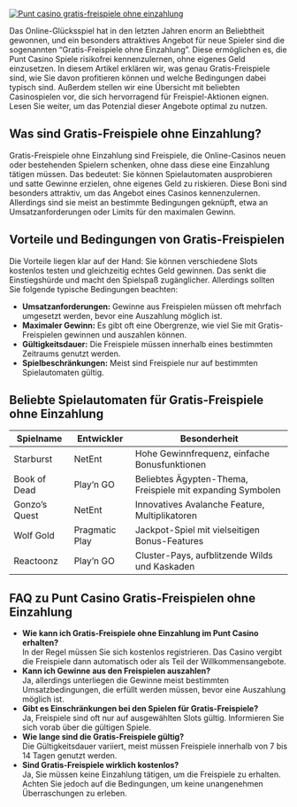 [![Punt casino gratis-freispiele ohne einzahlung](https://123-caf.pages.dev/gitsignup.png)](https://vrmoo.ru/Bt82HjjY)

<p>Das Online-Glücksspiel hat in den letzten Jahren enorm an Beliebtheit gewonnen, und ein besonders attraktives Angebot für neue Spieler sind die sogenannten “Gratis-Freispiele ohne Einzahlung”. Diese ermöglichen es, die Punt Casino Spiele risikofrei kennenzulernen, ohne eigenes Geld einzusetzen. In diesem Artikel erklären wir, was genau Gratis-Freispiele sind, wie Sie davon profitieren können und welche Bedingungen dabei typisch sind. Außerdem stellen wir eine Übersicht mit beliebten Casinospielen vor, die sich hervorragend für Freispiel-Aktionen eignen. Lesen Sie weiter, um das Potenzial dieser Angebote optimal zu nutzen.</p>  <h2>Was sind Gratis-Freispiele ohne Einzahlung?</h2> <p>Gratis-Freispiele ohne Einzahlung sind Freispiele, die Online-Casinos neuen oder bestehenden Spielern schenken, ohne dass diese eine Einzahlung tätigen müssen. Das bedeutet: Sie können Spielautomaten ausprobieren und satte Gewinne erzielen, ohne eigenes Geld zu riskieren. Diese Boni sind besonders attraktiv, um das Angebot eines Casinos kennenzulernen. Allerdings sind sie meist an bestimmte Bedingungen geknüpft, etwa an Umsatzanforderungen oder Limits für den maximalen Gewinn.</p>  <h2>Vorteile und Bedingungen von Gratis-Freispielen</h2> <p>Die Vorteile liegen klar auf der Hand: Sie können verschiedene Slots kostenlos testen und gleichzeitig echtes Geld gewinnen. Das senkt die Einstiegshürde und macht den Spielspaß zugänglicher. Allerdings sollten Sie folgende typische Bedingungen beachten:</p> <ul> <li><strong>Umsatzanforderungen:</strong> Gewinne aus Freispielen müssen oft mehrfach umgesetzt werden, bevor eine Auszahlung möglich ist.</li> <li><strong>Maximaler Gewinn:</strong> Es gibt oft eine Obergrenze, wie viel Sie mit Gratis-Freispielen gewinnen und auszahlen können.</li> <li><strong>Gültigkeitsdauer:</strong> Die Freispiele müssen innerhalb eines bestimmten Zeitraums genutzt werden.</li> <li><strong>Spielbeschränkungen:</strong> Meist sind Freispiele nur auf bestimmten Spielautomaten gültig.</li> </ul>  <h2>Beliebte Spielautomaten für Gratis-Freispiele ohne Einzahlung</h2> <table> <thead> <tr> <th>Spielname</th> <th>Entwickler</th> <th>Besonderheit</th> </tr> </thead> <tbody> <tr> <td>Starburst</td> <td>NetEnt</td> <td>Hohe Gewinnfrequenz, einfache Bonusfunktionen</td> </tr> <tr> <td>Book of Dead</td> <td>Play’n GO</td> <td>Beliebtes Ägypten-Thema, Freispiele mit expanding Symbolen</td> </tr> <tr> <td>Gonzo’s Quest</td> <td>NetEnt</td> <td>Innovatives Avalanche Feature, Multiplikatoren</td> </tr> <tr> <td>Wolf Gold</td> <td>Pragmatic Play</td> <td>Jackpot-Spiel mit vielseitigen Bonus-Features</td> </tr> <tr> <td>Reactoonz</td> <td>Play’n GO</td> <td>Cluster-Pays, aufblitzende Wilds und Kaskaden</td> </tr> </tbody> </table>  <h2>FAQ zu Punt Casino Gratis-Freispielen ohne Einzahlung</h2> <ul> <li><strong>Wie kann ich Gratis-Freispiele ohne Einzahlung im Punt Casino erhalten?</strong><br>In der Regel müssen Sie sich kostenlos registrieren. Das Casino vergibt die Freispiele dann automatisch oder als Teil der Willkommensangebote.</li> <li><strong>Kann ich Gewinne aus den Freispielen auszahlen?</strong><br>Ja, allerdings unterliegen die Gewinne meist bestimmten Umsatzbedingungen, die erfüllt werden müssen, bevor eine Auszahlung möglich ist.</li> <li><strong>Gibt es Einschränkungen bei den Spielen für Gratis-Freispiele?</strong><br>Ja, Freispiele sind oft nur auf ausgewählten Slots gültig. Informieren Sie sich vorab über die gültigen Spiele.</li> <li><strong>Wie lange sind die Gratis-Freispiele gültig?</strong><br>Die Gültigkeitsdauer variiert, meist müssen Freispiele innerhalb von 7 bis 14 Tagen genutzt werden.</li> <li><strong>Sind Gratis-Freispiele wirklich kostenlos?</strong><br>Ja, Sie müssen keine Einzahlung tätigen, um die Freispiele zu erhalten. Achten Sie jedoch auf die Bedingungen, um keine unangenehmen Überraschungen zu erleben.</li> </ul>
